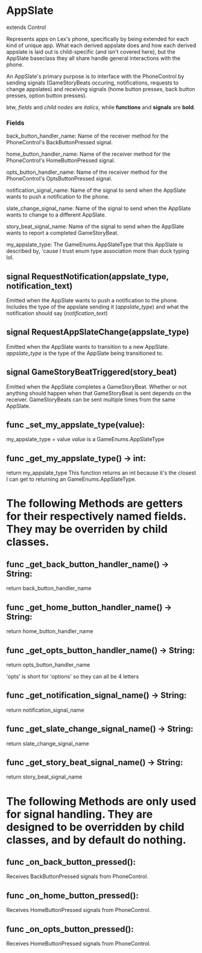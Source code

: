 # AppSlate
extends Control

Represents apps on Lex's phone, specifically by being extended for each kind of unique app. What each derived appslate does and how each derived appslate is laid out is child-specific (and isn't covered here), but the AppSlate baseclass they all share handle general interactions with the phone.

An AppSlate's primary purpose is to interface with the PhoneControl by sending signals (GameStoryBeats occuring, notifications, requests to change appslates) and receiving signals (home button presses, back button presses, option button presses).

btw, _fields_ and _child nodes_ are _italics_, while **functions** and **signals** are **bold**.

### Fields
back_button_handler_name: Name of the receiver method for the PhoneControl's BackButtonPressed signal.

home_button_handler_name: Name of the receiver method for the PhoneControl's HomeButtonPressed signal.

opts_button_handler_name: Name of the receiver method for the PhoneControl's OptsButtonPressed signal.

notification_signal_name: Name of the signal to send when the AppSlate wants to push a notification to the phone.

slate_change_signal_name: Name of the signal to send when the AppSlate wants to change to a different AppSlate.

story_beat_signal_name: Name of the signal to send when the AppSlate wants to report a completed GameStoryBeat.

my_appslate_type: The GameEnums.AppSlateType that this AppSlate is described by, 'cause I trust enum type association more than duck typing lol.

## signal RequestNotification(appslate_type, notification_text)
Emitted when the AppSlate wants to push a notification to the phone. Includes the type of the appslate sending it (_appslate_type_) and what the notification should say (_notification_text_)

## signal RequestAppSlateChange(appslate_type)
Emitted when the AppSlate wants to transition to a new AppSlate. _appslate_type_ is the type of the AppSlate being transitioned to.

## signal GameStoryBeatTriggered(story_beat)
Emitted when the AppSlate completes a GameStoryBeat. Whether or not anything should happen when that GameStoryBeat is sent depends on the receiver. GameStoryBeats can be sent multiple times from the same AppSlate.

## func _set_my_appslate_type(value):
my_appslate_type = value
_value_ is a GameEnums.AppSlateType

## func _get_my_appslate_type() -> int:
return my_appslate_type
This function returns an int because it's the closest I can get to returning an GameEnums.AppSlateType.

# The following Methods are getters for their respectively named fields. They may be overriden by child classes.

## func _get_back_button_handler_name() -> String:
return back_button_handler_name

## func _get_home_button_handler_name() -> String:
return home_button_handler_name

## func _get_opts_button_handler_name() -> String:
return opts_button_handler_name

'opts' is short for 'options' so they can all be 4 letters

## func _get_notification_signal_name() -> String:
return notification_signal_name
	
## func _get_slate_change_signal_name() -> String:
return slate_change_signal_name
	
## func _get_story_beat_signal_name() -> String:
return story_beat_signal_name

# The following Methods are only used for signal handling. They are designed to be overridden by child classes, and by default do nothing.

## func _on_back_button_pressed():
Receives BackButtonPressed signals from PhoneControl.
	
## func _on_home_button_pressed():
Receives HomeButtonPressed signals from PhoneControl.
	
## func _on_opts_button_pressed():
Receives HomeButtonPressed signals from PhoneControl.
